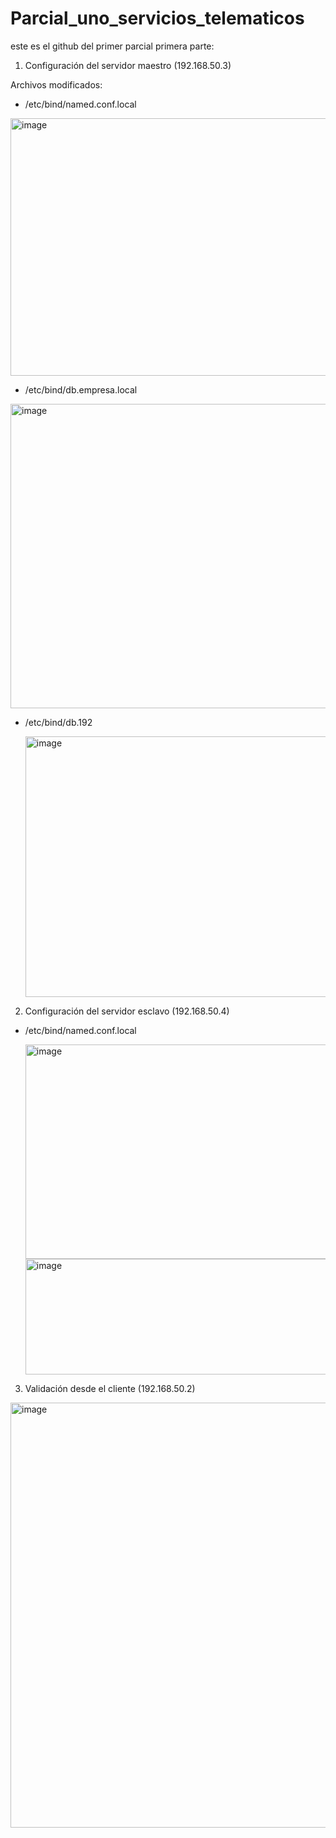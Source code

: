 # Parcial_uno_servicios_telematicos
este es el github del primer parcial
primera parte:
1. Configuración del servidor maestro (192.168.50.3)

 Archivos modificados:
 - /etc/bind/named.conf.local

<img width="567" height="412" alt="image" src="https://github.com/user-attachments/assets/442098e4-414f-49e9-ac06-31684a933fa8" />

- /etc/bind/db.empresa.local

<img width="628" height="487" alt="image" src="https://github.com/user-attachments/assets/3ca3befb-7615-432c-b2ff-b65abbde5799" />


- /etc/bind/db.192

   <img width="623" height="417" alt="image" src="https://github.com/user-attachments/assets/01b2ee9d-84c1-4230-a916-1f61105b8647" />


2. Configuración del servidor esclavo (192.168.50.4)

- /etc/bind/named.conf.local

  <img width="666" height="343" alt="image" src="https://github.com/user-attachments/assets/ac111403-8767-48ac-90e0-f80fefbadb4f" />

  <img width="915" height="185" alt="image" src="https://github.com/user-attachments/assets/c0215569-8656-4806-9849-1a20c4daf1ff" />

3. Validación desde el cliente (192.168.50.2)

<img width="1032" height="680" alt="image" src="https://github.com/user-attachments/assets/e4c61294-4912-4581-84b3-de4a60e6b130" />


